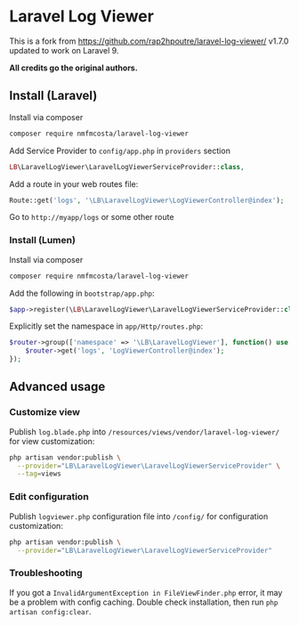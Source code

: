 Laravel Log Viewer
================

This is a fork from https://github.com/rap2hpoutre/laravel-log-viewer/ v1.7.0 updated to work on Laravel 9. 

**All credits go the original authors.**


## Install (Laravel)
Install via composer
```bash
composer require nmfmcosta/laravel-log-viewer
```

Add Service Provider to `config/app.php` in `providers` section
```php
LB\LaravelLogViewer\LaravelLogViewerServiceProvider::class,
```

Add a route in your web routes file:
```php 
Route::get('logs', '\LB\LaravelLogViewer\LogViewerController@index');
```

Go to `http://myapp/logs` or some other route

### Install (Lumen)
Install via composer
```bash
composer require nmfmcosta/laravel-log-viewer
```

Add the following in `bootstrap/app.php`:
```php
$app->register(\LB\LaravelLogViewer\LaravelLogViewerServiceProvider::class);
```

Explicitly set the namespace in `app/Http/routes.php`:
```php
$router->group(['namespace' => '\LB\LaravelLogViewer'], function() use ($router) {
    $router->get('logs', 'LogViewerController@index');
});
```

## Advanced usage
### Customize view
Publish `log.blade.php` into `/resources/views/vendor/laravel-log-viewer/` for view customization:

```bash
php artisan vendor:publish \
  --provider="LB\LaravelLogViewer\LaravelLogViewerServiceProvider" \
  --tag=views
``` 

### Edit configuration
Publish `logviewer.php` configuration file into `/config/` for configuration customization:

```bash
php artisan vendor:publish \
  --provider="LB\LaravelLogViewer\LaravelLogViewerServiceProvider"
``` 

### Troubleshooting
If you got a `InvalidArgumentException in FileViewFinder.php` error, it may be a problem with config caching. Double check installation, then run `php artisan config:clear`.

